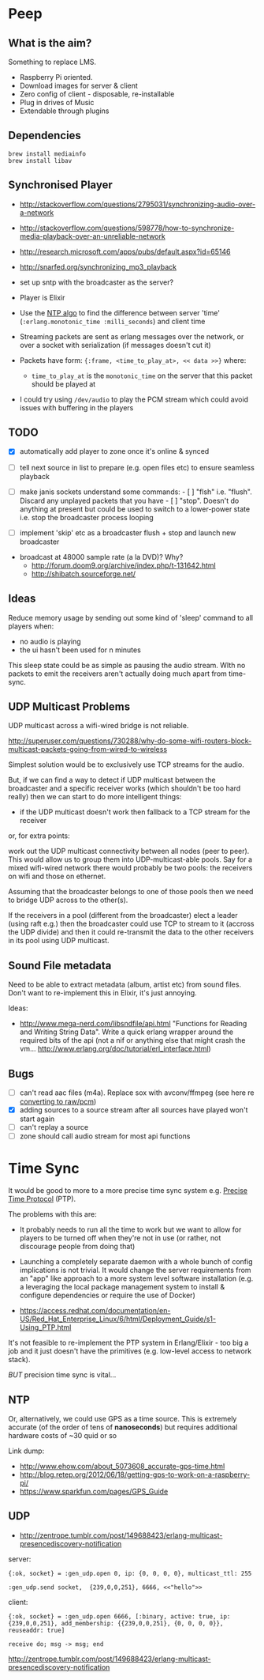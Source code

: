 Peep
====

What is the aim?
----------------

Something to replace LMS.

- Raspberry Pi oriented.
- Download images for server & client
- Zero config of client - disposable, re-installable
- Plug in drives of Music
- Extendable through plugins


Dependencies
------------

    brew install mediainfo
    brew install libav

Synchronised Player
-------------------

- http://stackoverflow.com/questions/2795031/synchronizing-audio-over-a-network
- http://stackoverflow.com/questions/598778/how-to-synchronize-media-playback-over-an-unreliable-network
- http://research.microsoft.com/apps/pubs/default.aspx?id=65146
- http://snarfed.org/synchronizing_mp3_playback

- set up sntp with the broadcaster as the server?


- Player is Elixir
- Use the [NTP algo][] to find the difference between server 'time' (`:erlang.monotonic_time :milli_seconds`) and client time
- Streaming packets are sent as erlang messages over the network, or over a socket with serialization (if messages doesn't cut it)
- Packets have form: `{:frame, <time_to_play_at>, << data >>}` where:
    - `time_to_play_at` is the `monotonic_time` on the server that this packet should be played at

- I could try using `/dev/audio` to play the PCM stream which could avoid issues with buffering in the players

[NTP algo]: http://www.ntp.org/ntpfaq/NTP-s-algo.htm#Q-ALGO-BASIC-SYNC

TODO
----

- [x] automatically add player to zone once it's online & synced
- [ ] tell next source in list to prepare (e.g. open files etc) to ensure seamless playback
- [ ] make janis sockets understand some commands:
      - [ ] "flsh" i.e. "flush". Discard any unplayed packets that you have
      - [ ] "stop". Doesn't do anything at present but could be used to switch to a lower-power state
            i.e. stop the broadcaster process looping
- [ ] implement 'skip' etc as a broadcaster flush + stop and launch new broadcaster


- broadcast at 48000 sample rate (a la DVD)? Why?
  - http://forum.doom9.org/archive/index.php/t-131642.html
  - http://shibatch.sourceforge.net/

Ideas
-----

Reduce memory usage by sending out some kind of 'sleep' command to all players when:

- no audio is playing
- the ui hasn't been used for n minutes

This sleep state could be as simple as pausing the audio stream. WIth no packets to emit the receivers aren't actually doing much apart from time-sync.

UDP Multicast Problems
----------------------

UDP multicast across a wifi-wired bridge is not reliable.

http://superuser.com/questions/730288/why-do-some-wifi-routers-block-multicast-packets-going-from-wired-to-wireless

Simplest solution would be to exclusively use TCP streams for the audio.

But, if we can find a way to detect if UDP multicast between the broadcaster and a specific receiver works (which shouldn't be too hard really) then we can start to do more intelligent things:

- if the UDP multicast doesn't work then fallback to a TCP stream for the receiver

or, for extra points:

work out the UDP multicast connectivity between all nodes (peer to peer). This would allow us to group them into UDP-multicast-able pools. Say for a mixed wifi-wired network there would probably be two pools: the receivers on wifi and those on ethernet.

Assuming that the broadcaster belongs to one of those pools then we need to bridge UDP across to the other(s).

If the receivers in a pool (different from the broadcaster) elect a leader (using raft e.g.) then the broadcaster could use TCP to stream to it (accross the UDP divide) and then it could re-transmit the data to the other receivers in its pool using UDP multicast.

Sound File metadata
-------------------

Need to be able to extract metadata (album, artist etc) from sound files. Don't want to re-implement this in Elixir, it's just annoying.

Ideas:

- http://www.mega-nerd.com/libsndfile/api.html "Functions for Reading and Writing String Data". Write a quick erlang wrapper around the required bits of the api (not a nif or anything else that might crash the vm... http://www.erlang.org/doc/tutorial/erl_interface.html)

Bugs
----

- [ ] can't read aac files (m4a). Replace sox with avconv/ffmpeg (see here re [converting to raw/pcm][])
- [x] adding sources to a source stream after all sources have played won't start again
- [ ] can't replay a source
- [ ] zone should call audio stream for most api functions

[converting to raw/pcm]: http://stackoverflow.com/questions/4854513/can-ffmpeg-convert-audio-to-raw-pcm-if-so-how

Time Sync
=========

It would be good to more to a more precise time sync system e.g. [Precise Time Protocol][] (PTP).

The problems with this are:

- It probably needs to run all the time to work but we want to allow for
  players to be turned off when they're not in use (or rather, not discourage
  people from doing that)
- Launching a completely separate daemon with a whole bunch of config
  implications is not trivial. It would change the server requirements from an
  "app" like approach to a more system level software installation (e.g. a
  leveraging the local package management system to install & configure
  dependencies or require the use of Docker)

- https://access.redhat.com/documentation/en-US/Red_Hat_Enterprise_Linux/6/html/Deployment_Guide/s1-Using_PTP.html

It's not feasible to re-implement the PTP system in Erlang/Elixir - too big a
job and it just doesn't have the primitives (e.g. low-level access to network
stack).


*BUT* precision time sync is vital...

[Precise Time Protocol]: http://sourceforge.net/p/ptpd/wiki/Home/

NTP
---

Or, alternatively, we could use GPS as a time source. This is extremely accurate (of the order of tens of **nanoseconds**) but requires additional hardware costs of ~30 quid or so

Link dump:


- http://www.ehow.com/about_5073608_accurate-gps-time.html
- http://blog.retep.org/2012/06/18/getting-gps-to-work-on-a-raspberry-pi/
- https://www.sparkfun.com/pages/GPS_Guide


UDP
---

- http://zentrope.tumblr.com/post/149688423/erlang-multicast-presencediscovery-notification

server:

    {:ok, socket} = :gen_udp.open 0, ip: {0, 0, 0, 0}, multicast_ttl: 255

    :gen_udp.send socket,  {239,0,0,251}, 6666, <<"hello">>

client:

    {:ok, socket} = :gen_udp.open 6666, [:binary, active: true, ip: {239,0,0,251}, add_membership: {{239,0,0,251}, {0, 0, 0, 0}}, reuseaddr: true]

    receive do; msg -> msg; end


http://zentrope.tumblr.com/post/149688423/erlang-multicast-presencediscovery-notification

